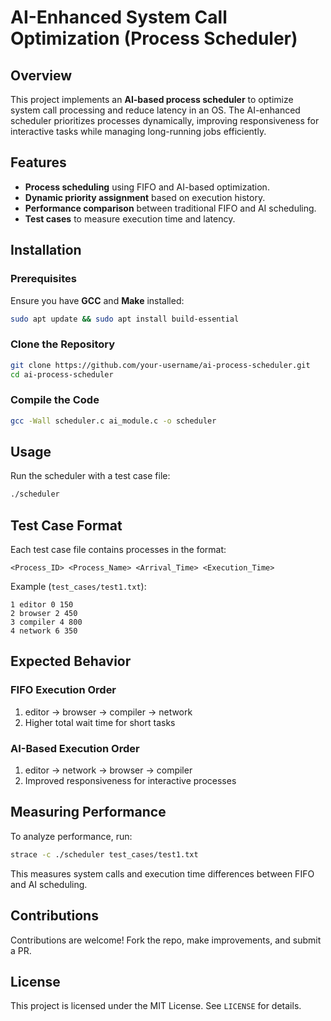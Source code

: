 # AI-Enhanced System Call Optimization (Process Scheduler)

## Overview
This project implements an **AI-based process scheduler** to optimize system call processing and reduce latency in an OS. The AI-enhanced scheduler prioritizes processes dynamically, improving responsiveness for interactive tasks while managing long-running jobs efficiently.

## Features
- **Process scheduling** using FIFO and AI-based optimization.
- **Dynamic priority assignment** based on execution history.
- **Performance comparison** between traditional FIFO and AI scheduling.
- **Test cases** to measure execution time and latency.

## Installation
### Prerequisites
Ensure you have **GCC** and **Make** installed:
```sh
sudo apt update && sudo apt install build-essential
```

### Clone the Repository
```sh
git clone https://github.com/your-username/ai-process-scheduler.git
cd ai-process-scheduler
```

### Compile the Code
```sh
gcc -Wall scheduler.c ai_module.c -o scheduler
```

## Usage
Run the scheduler with a test case file:
```sh
./scheduler 
```

## Test Case Format
Each test case file contains processes in the format:
```
<Process_ID> <Process_Name> <Arrival_Time> <Execution_Time>
```
Example (`test_cases/test1.txt`):
```
1 editor 0 150
2 browser 2 450
3 compiler 4 800
4 network 6 350
```

## Expected Behavior
### FIFO Execution Order
1. editor → browser → compiler → network
2. Higher total wait time for short tasks

### AI-Based Execution Order
1. editor → network → browser → compiler
2. Improved responsiveness for interactive processes

## Measuring Performance
To analyze performance, run:
```sh
strace -c ./scheduler test_cases/test1.txt
```
This measures system calls and execution time differences between FIFO and AI scheduling.

## Contributions
Contributions are welcome! Fork the repo, make improvements, and submit a PR.

## License
This project is licensed under the MIT License. See `LICENSE` for details.
